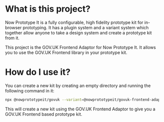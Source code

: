 What is this project?
===

Now Prototype It is a fully configurable, high fidelity prototype kit for in-browser prototyping.  It has a plugin system and a variant system which together allow anyone to take a design system and create a prototype kit from it.

This project is the GOV.UK Frontend Adaptor for Now Prototype It.  It allows you to use the GOV.UK Frontend library in your prototype kit.

How do I use it?
===

You can create a new kit by creating an empty directory and running the following command in it:

```bash
npx @nowprototypeit/govuk --variant=@nowprototypeit/govuk-frontend-adaptor create
```

This will create a new kit using the GOV.UK Frontend Adaptor to give you a GOV.UK Frontend based prototype kit.
